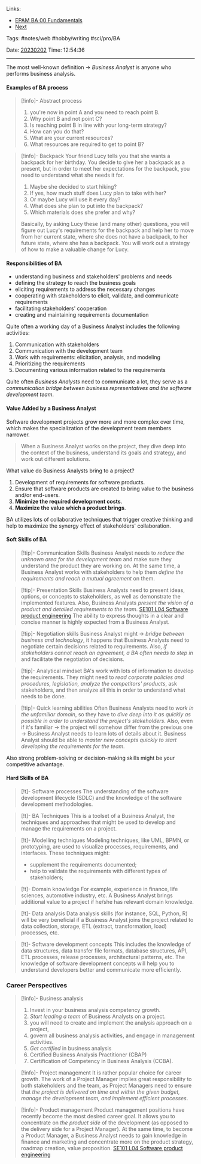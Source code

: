   
Links:
- [EPAM BA 00 Fundamentals](EPAM%20BA%2000%20Fundamentals.md)
- [Next](EPAM%20BA%2002%20Application%20Creation%20Process.md)

Tags: #notes/web #hobby/writing #sci/pro/BA

Date: [20230202](../../../200%20Diary/205%20Day/20230202.md)
Time: 12:54:36
_____

The most well-known definition -> *Business Analyst* is anyone who performs business analysis.


#### Examples of BA process

>[!info]- Abstract process
> 1. you're now in point A and you need to reach point B.
> 2. Why point B and not point C?
> 3. Is reaching point B in line with your long-term strategy?
> 4. How can you do that?
> 5. What are your current resources?
> 6. What resources are required to get to point B?

>[!info]- Backpack
> Your friend Lucy tells you that she wants a backpack for her birthday. You decide to give her a backpack as a present, but in order to meet her expectations for the backpack, you need to understand what she needs it for.
> 1. Maybe she decided to start hiking?
> 2. If yes, how much stuff does Lucy plan to take with her?
> 3. Or maybe Lucy will use it every day?
> 4. What does she plan to put into the backpack?
> 5. Which materials does she prefer and why?
> 
> Basically, by asking Lucy these (and many other) questions, you will figure out Lucy's requirements for the backpack and help her to move from her current state, where she does not have a backpack, to her future state, where she has a backpack. You will work out a strategy of how to make a valuable change for Lucy.

#### Responsibilities of BA
- understanding business and stakeholders' problems and needs
- defining the strategy to reach the business goals
- eliciting requirements to address the necessary changes
- cooperating with stakeholders to elicit, validate, and communicate requirements
- facilitating stakeholders' cooperation
- creating and maintaining requirements documentation

Quite often a working day of a Business Analyst includes the following activities:
1. Communication with stakeholders
2. Communication with the development team
3. Work with requirements: elicitation, analysis, and modeling
4. Prioritizing the requirements
5. Documenting various information related to the requirements

Quite often *Business Analysts* need to communicate a lot, they serve as a *communication bridge between business representatives and the software development team*.

#### Value Added by a Business Analyst
Software development projects grow more and more complex over time, which makes the specialization of the development team members narrower.

> When a Business Analyst works on the project, they dive deep into the context of the business, understand its goals and strategy, and work out different solutions.

What value do Business Analysts bring to a project?
1. Development of requirements for software products.
2. Ensure that software products are created to bring value to the business and/or end-users.
3. **Minimize the required development costs**.
4. **Maximize the value which a product brings**.

BA utilizes lots of collaborative techniques that trigger creative thinking and help to maximize the synergy effect of stakeholders' collaboration.

#### Soft Skills of BA
>[!tip]- Communication Skills
> Business Analyst needs to *reduce the unknown area for the development team* and make sure they understand the product they are working on.
> At the same time, a Business Analyst works with stakeholders to help them *define the requirements and reach a mutual agreement* on them.

>[!tip]- Presentation Skills
> Business Analysts need to present ideas, options, or concepts to stakeholders, as well as demonstrate the implemented features.
> Also, Business Analysts *present the vision of a product and detailed requirements to the team*.
> [SE101 L04 Software product engineering](../../00%20Uni/Semester%201/SE101%20Intro%20to%20Software%20Engineering/SE101%20L04%20Software%20product%20engineering.md)
> The ability to express thoughts in a clear and concise manner is highly expected from a Business Analyst.

>[!tip]- Negotiation skills
> Business Analyst might -> *bridge between business and technology*, it happens that Business Analysts need to negotiate certain decisions related to requirements.
> Also, *if stakeholders cannot reach an agreement, a BA often needs to step in* and facilitate the negotiation of decisions.

>[!tip]- Analytical mindset
> BA's work with lots of information to develop the requirements. They might need to *read corporate policies and procedures, legislation, analyze the competitors' products*, ask stakeholders, and then analyze all this in order to understand what needs to be done.

>[!tip]- Quick learning abilities
> Often Business Analysts need to *work in the unfamiliar domain*, so they have to *dive deep into it as quickly as possible in order to understand the project's stakeholders*.
> Also, even if it's familiar -> the project will somehow differ from the previous one -> Business Analyst needs to learn lots of details about it.
> Business Analyst should be able to *master new concepts quickly to start developing the requirements for the team*.

Also strong problem-solving or decision-making skills might be your competitive advantage.

#### Hard Skills of BA
>[!t]- Software processes
> The understanding of the software development lifecycle (SDLC) and the knowledge of the software development methodologies.

>[!t]- BA Techniques
> This is a toolset of a Business Analyst, the techniques and approaches that might be used to develop and manage the requirements on a project.

>[!t]- Modelling techniques
> Modeling techniques, like UML, BPMN, or prototyping, are used to visualize processes, requirements, and interfaces.
> These techniques might:
> - supplement the requirements documented;
> - help to validate the requirements with different types of stakeholders;

>[!t]- Domain knowledge
> For example, experience in finance, life sciences, automotive industry, etc. A Business Analyst brings additional value to a project if he/she has relevant domain knowledge.

>[!t]- Data analysis
> Data analysis skills (for instance, SQL, Python, R) will be very beneficial if a Business Analyst joins the project related to data collection, storage, ETL (extract, transformation, load) processes, etc.

>[!t]- Software development concepts
> This includes the knowledge of data structures, data transfer file formats, database structures, API, ETL processes, release processes, architectural patterns, etc.
> The knowledge of software development concepts will help you to understand developers better and communicate more efficiently.

### Career Perspectives
>[!info]- Business analysis
> 1. Invest in your business analysis competency growth.
> 2. *Start leading a team* of Business Analysts on a project.
> 	1. you will need to create and implement the analysis approach on a project,
> 	2. govern all business analysis activities, and engage in management activities.
> 3. *Get certified* in business analysis
> 	1. Certified Business Analysis Practitioner (CBAP)
> 	2. Certification of Competency in Business Analysis (CCBA).

>[!info]- Project management
> It is rather popular choice for career growth.
> The work of a Project Manager implies great responsibility to both stakeholders and the team, as Project Managers need to ensure that *the project is delivered on time and within the given budget, manage the development team, and implement efficient processes*.

>[!info]- Product management
> Product management positions have recently become the most desired career goal.
> It allows you to concentrate on *the product side* of the development (as opposed to the delivery side for a Project Manager).
> At the same time, to become a Product Manager, a Business Analyst needs to gain knowledge in finance and marketing and concentrate more on the product strategy, roadmap creation, value proposition.
> [SE101 L04 Software product engineering](../../00%20Uni/Semester%201/SE101%20Intro%20to%20Software%20Engineering/SE101%20L04%20Software%20product%20engineering.md)


